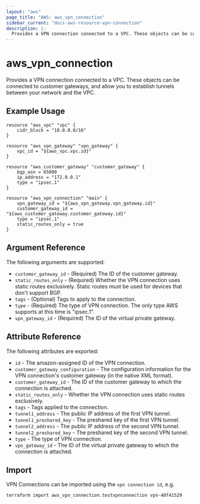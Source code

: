 ```yaml
---
layout: "aws"
page_title: "AWS: aws_vpn_connection"
sidebar_current: "docs-aws-resource-vpn-connection"
description: |-
  Provides a VPN connection connected to a VPC. These objects can be connected to customer gateways, and allow you to establish tunnels between your network and the VPC.
---
```


# aws\_vpn\_connection


Provides a VPN connection connected to a VPC. These objects can be connected to customer gateways, and allow you to establish tunnels between your network and the VPC.

## Example Usage

```
resource "aws_vpc" "vpc" {
    cidr_block = "10.0.0.0/16"
}

resource "aws_vpn_gateway" "vpn_gateway" {
    vpc_id = "${aws_vpc.vpc.id}"
}

resource "aws_customer_gateway" "customer_gateway" {
    bgp_asn = 65000
    ip_address = "172.0.0.1"
    type = "ipsec.1"
}

resource "aws_vpn_connection" "main" {
    vpn_gateway_id = "${aws_vpn_gateway.vpn_gateway.id}"
    customer_gateway_id = "${aws_customer_gateway.customer_gateway.id}"
    type = "ipsec.1"
    static_routes_only = true
}
```

## Argument Reference

The following arguments are supported:

* `customer_gateway_id` - (Required) The ID of the customer gateway.
* `static_routes_only` - (Required) Whether the VPN connection uses static routes exclusively. Static routes must be used for devices that don't support BGP.
* `tags` - (Optional) Tags to apply to the connection.
* `type` - (Required) The type of VPN connection. The only type AWS supports at this time is "ipsec.1".
* `vpn_gateway_id` - (Required) The ID of the virtual private gateway.

## Attribute Reference

The following attributes are exported:

* `id` - The amazon-assigned ID of the VPN connection.
* `customer_gateway_configuration` - The configuration information for the VPN connection's customer gateway (in the native XML format).
* `customer_gateway_id` - The ID of the customer gateway to which the connection is attached.
* `static_routes_only` - Whether the VPN connection uses static routes exclusively.
* `tags` - Tags applied to the connection.
* `tunnel1_address` - The public IP address of the first VPN tunnel.
* `tunnel1_preshared_key` - The preshared key of the first VPN tunnel.
* `tunnel2_address` - The public IP address of the second VPN tunnel.
* `tunnel2_preshared_key` - The preshared key of the second VPN tunnel.
* `type` - The type of VPN connection.
* `vpn_gateway_id` - The ID of the virtual private gateway to which the connection is attached.


## Import

VPN Connections can be imported using the `vpn connection id`, e.g. 

```
terraform import aws_vpn_connection.testvpnconnection vpn-40f41529
```